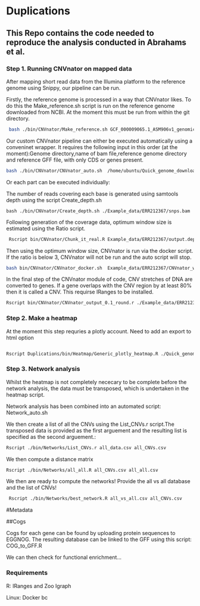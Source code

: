 # Duplications

## This Repo contains the code needed to reproduce the analysis conducted in  Abrahams et al.

### Step 1. Running CNVnator on mapped data

After mapping short read data from the Illumina platform to the reference genome using Snippy, our pipeline can be run. 

Firstly, the reference genome is processed in a way that CNVnator likes. To do this the Make_reference.sh script is run on the reference genome downloaded from NCBI. At the moment this must be run from within the git directory.
```bash
 bash ./bin/CNVnator/Make_reference.sh GCF_000009065.1_ASM906v1_genomic.fna
```


Our custom CNVnator pipeline can either be executed automatically using a conveninet wrapper. It requires the following input in this order (at the moment):Genome directory,name of bam file,reference genome directory and reference 
GFF file, with only CDS or genes present.
```bash
bash ./bin/CNVnator/CNVnator_auto.sh  /home/ubuntu/Quick_genome_download/Mapped_genomes/ERR3014612 snps.bam ./Reference_genomes GCF_000195955.2_ASM19595v2_genomic.gff
```



Or each part can be executed individually:

The number of reads covering each base is generated using samtools depth using the script Create_depth.sh
```
bash ./bin/CNVnator/Create_depth.sh ./Example_data/ERR212367/snps.bam
``` 

Following generation of the coverage data,  optimum window size is estimated using the Ratio script.
```bash
 Rscript bin/CNVnator/Chunk_it_real.R Example_data/ERR212367/output.depth
```

Then using the optimum window size, CNVnator is run via the docker script. If the ratio is below 3, CNVnator will not be run and the auto script will stop.

```bash
bash bin/CNVnator/CNVnator_docker.sh  Example_data/ERR212367/CNVnator_window_table_top_hit.txt
```

In the final step of the CNVnator module of code, CNV stretches of DNA are converted to genes. If a gene overlaps with the CNV region by at least 80% then it is called a CNV. This requirse IRanges to be installed.

```bash
Rscript bin/CNVnator/CNVnator_output_0.1_round.r ./Example_data/ERR212367/CNVnator_out_100.txt GCF_000009065.1_ASM906v1_genomic.gff
```

### Step 2. Make a heatmap


At the moment this step requries a plotly account. Need to add an export to html option


```bash

Rscript Duplications/bin/Heatmap/Generic_plotly_heatmap.R ./Quick_genome_download/Mapped_genomes/all_cnvnator_results.txt GRAPH_NAME
```

### Step 3. Network analysis

Whilst the heatmap is not completely nececary to be complete before the network analysis, the data must be transposed, which is undertaken in the heatmap script.

Network analysis has been combined into an automated script: Network_auto.sh

We then create a list of all the CNVs using the List_CNVs.r script.The transposed data is provided as the first arguement and the resulting list is specified as the second arguement.:

```bash
Rscript ./bin/Networks/List_CNVs.r all_data.csv all_CNVs.csv 
```
We then compute a distance matrix

```bash
Rscript ./bin/Networks/all_all.R all_CNVs.csv all_all.csv
```
We then are ready to compute the networks! Provide the all vs all database and the list of CNVs!
```bash
 Rscript ./bin/Networks/best_network.R all_vs_all.csv all_CNVs.csv
```

#Metadata

##Cogs

Cogs for each gene can be found by uploading protein sequences to EGGNOG. The resulting database can be linked to the GFF using this script: COG_to_GFF.R

We can then check for functional enrichment...


### Requirements
R:
IRanges and Zoo
Igraph


Linux:
Docker
bc
